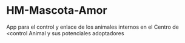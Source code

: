 # HM-Mascota-Amor
App para el control y enlace de los animales internos en el Centro de &lt;control Animal y sus potenciales adoptadores
